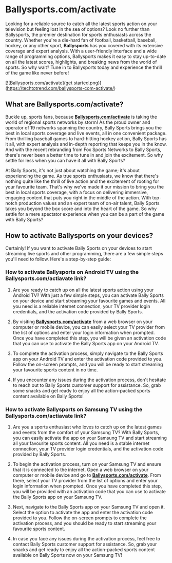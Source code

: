 # Ballysports.com/activate

Looking for a reliable source to catch all the latest sports action on your television but feeling lost in the sea of options? Look no further than Ballysports, the premier destination for sports enthusiasts across the country. Whether you're a die-hard fan of football, basketball, baseball, hockey, or any other sport, **Ballysports** has you covered with its extensive coverage and expert analysis. With a user-friendly interface and a wide range of programming options, Ballysports makes it easy to stay up-to-date on all the latest scores, highlights, and breaking news from the world of sports. So why wait? Tune in to Ballysports today and experience the thrill of the game like never before!

[![Ballysports.com/activate](get started.png)] (https://techtotrend.com/ballysports-com-activate/)

## What are Ballysports.com/activate?
Buckle up, sports fans, because **[Ballysports.com/activate](https://ballysportscomactivate.github.io)** is taking the world of regional sports networks by storm! As the proud owner and operator of 19 networks spanning the country, Bally Sports brings you the best in local sports coverage and live events, all in one convenient package. From thrilling baseball games to hard-hitting hockey action, Bally Sports has it all, with expert analysis and in-depth reporting that keeps you in the know. And with the recent rebranding from Fox Sports Networks to Bally Sports, there's never been a better time to tune in and join the excitement. So why settle for less when you can have it all with Bally Sports?

At Bally Sports, it's not just about watching the game; it's about experiencing the game. As true sports enthusiasts, we know that there's nothing quite like the thrill of live action and the excitement of rooting for your favourite team. That's why we've made it our mission to bring you the best in local sports coverage, with a focus on delivering immersive, engaging content that puts you right in the middle of the action. With top-notch production values and an expert team of on-air talent, Bally Sports takes you beyond the box score and into the heart of the game. So why settle for a mere spectator experience when you can be a part of the game with Bally Sports?

## How to activate Ballysports on your devices?
Certainly! If you want to activate Bally Sports on your devices to start streaming live sports and other programming, there are a few simple steps you'll need to follow. Here's a step-by-step guide:

### How to activate Ballysports on Android TV using the Ballysports.com/actiavate link?
1. Are you ready to catch up on all the latest sports action using your Android TV? With just a few simple steps, you can activate Bally Sports on your device and start streaming your favourite games and events. All you need is a reliable internet connection, your TV provider login credentials, and the activation code provided by Bally Sports.

2. By visiting **[Ballysports.com/activate](https://ballysportscomactivate.github.io)** from a web browser on your computer or mobile device, you can easily select your TV provider from the list of options and enter your login information when prompted. Once you have completed this step, you will be given an activation code that you can use to activate the Bally Sports app on your Android TV.

3. To complete the activation process, simply navigate to the Bally Sports app on your Android TV and enter the activation code provided to you. Follow the on-screen prompts, and you will be ready to start streaming your favourite sports content in no time.

4. If you encounter any issues during the activation process, don't hesitate to reach out to Bally Sports customer support for assistance. So, grab some snacks and get ready to enjoy all the action-packed sports content available on Bally Sports!

### How to activate Ballysports on Samsung TV using the Ballysports.com/actiavate link?
1. Are you a sports enthusiast who loves to catch up on the latest games and events from the comfort of your Samsung TV? With Bally Sports, you can easily activate the app on your Samsung TV and start streaming all your favourite sports content. All you need is a stable internet connection, your TV provider login credentials, and the activation code provided by Bally Sports.

2. To begin the activation process, turn on your Samsung TV and ensure that it is connected to the internet. Open a web browser on your computer or mobile device and go to **[Ballysports.com/activate](https://ballysportscomactivate.github.io)**. From there, select your TV provider from the list of options and enter your login information when prompted. Once you have completed this step, you will be provided with an activation code that you can use to activate the Bally Sports app on your Samsung TV.

3. Next, navigate to the Bally Sports app on your Samsung TV and open it. Select the option to activate the app and enter the activation code provided to you. Follow the on-screen prompts to complete the activation process, and you should be ready to start streaming your favourite sports content.

4. In case you face any issues during the activation process, feel free to contact Bally Sports customer support for assistance. So, grab your snacks and get ready to enjoy all the action-packed sports content available on Bally Sports now on your Samsung TV!
